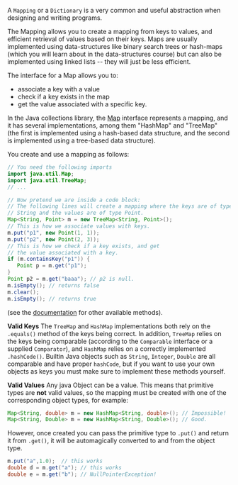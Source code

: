 A `Mapping` or a `Dictionary` is a very common and useful abstraction when designing and writing programs.

The Mapping allows you to create a mapping from keys to values, and efficient retrieval of values based on their keys.  Maps are usually implemented using data-structures like binary search trees or hash-maps (which you will learn about in the data-structures course) but can also be implemented using linked lists -- they will just be less efficient.

The interface for a Map allows you to:
* associate a key with a value
* check if a key exists in the map
* get the value associated with a specific key.

In the Java collections library, the [Map](http://docs.oracle.com/javase/7/docs/api/java/util/Map.html) interface represents a mapping, and it has several implementations, among them "HashMap" and "TreeMap" (the first is implemented using a hash-based data structure, and the second is implemented using a tree-based data structure).

You create and use a mapping as follows:
```java
// You need the following imports
import java.util.Map;
import java.util.TreeMap;
// ...

// Now pretend we are inside a code block:
// The following lines will create a mapping where the keys are of type
// String and the values are of type Point.
Map<String, Point> m = new TreeMap<String, Point>();
// This is how we associate values with keys.
m.put("p1", new Point(1, 1));
m.put("p2", new Point(2, 3));
// This is how we check if a key exists, and get
// the value associated with a key.
if (m.containsKey("p1")) {
   Point p = m.get("p1");
}
Point p2 = m.get("baaa"); // p2 is null.
m.isEmpty(); // returns false
m.clear();
m.isEmpty(); // returns true
```

(see the [documentation](http://docs.oracle.com/javase/7/docs/api/java/util/Map.html) for other available methods).

**Valid Keys**
The `TreeMap` and `HashMap` implementations both rely on the `.equals()` method of the keys being correct. In addition, `TreeMap` relies on the keys being comparable (according to the `Comparable` interface or a supplied `Comparator`), and `HashMap` relies on a correctly implemented `.hashCode()`. Builtin Java objects such as `String`, `Integer`, `Double` are all comparable and have proper `hashCode`, but if you want to use your own objects as keys you must make sure to implement these methods yourself.

**Valid Values**
Any java Object can be a value. This means that primitive types are **not** valid values,
so the mapping must be created with one of the corresponding object types, for example:
```java
Map<String, double> m = new HashMap<String, double>(); // Impossible!
Map<String, Double> m = new HashMap<String, Double>(); // Good.
```

However, once created you can pass the primitive type to `.put()` and return it from `.get()`,
it will be automagically converted to and from the object type.
```java
m.put("a",1.0);  // this works
double d = m.get("a"); // this works
double e = m.get("b"); // NullPointerException!
```
